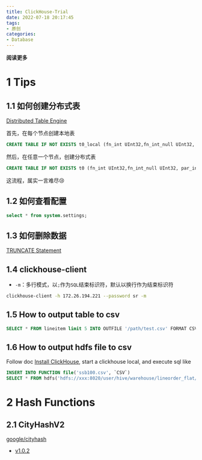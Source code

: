 ```yaml
---
title: ClickHouse-Trial
date: 2022-07-18 20:17:45
tags: 
- 原创
categories: 
- Database
---
```


**阅读更多**

<!--more-->

# 1 Tips

## 1.1 如何创建分布式表

[Distributed Table Engine](https://clickhouse.com/docs/en/engines/table-engines/special/distributed/#distributed-creating-a-table)

首先，在每个节点创建本地表

```sql
CREATE TABLE IF NOT EXISTS t0_local (fn_int UInt32,fn_int_null UInt32, par_int_low UInt32, par_int_high UInt32, par_str_low LowCardinality(String), par_str_high String) ENGINE = MergeTree() PRIMARY KEY (fn_int)
```

然后，在任意一个节点，创建分布式表

```sql
CREATE TABLE IF NOT EXISTS t0 (fn_int UInt32,fn_int_null UInt32, par_int_low UInt32, par_int_high UInt32, par_str_low LowCardinality(String), par_str_high String) ENGINE = Distributed('perftest_3shards_1replicas', 'analytic_1M', 't0_local', fn_int)
```

这流程，属实一言难尽😢

## 1.2 如何查看配置

```sql
select * from system.settings;
```

## 1.3 如何删除数据

[TRUNCATE Statement](https://clickhouse.com/docs/en/sql-reference/statements/truncate/)

## 1.4 clickhouse-client

* `-m`：多行模式，以`;`作为`SQL`结束标识符，默认以换行作为结束标识符

```sh
clickhouse-client -h 172.26.194.221 --password sr -m
```

## 1.5 How to output table to csv

```sql
SELECT * FROM lineitem limit 5 INTO OUTFILE '/path/test.csv' FORMAT CSV;
```

## 1.6 How to output hdfs file to csv

Follow doc [Install ClickHouse](https://clickhouse.com/docs/en/install), start a clickhouse local, and execute sql like

```sql
INSERT INTO FUNCTION file('ssb100.csv', `CSV`)
SELECT * FROM hdfs('hdfs://xxx:8020/user/hive/warehouse/lineorder_flat/*', 'Parquet');
```

# 2 Hash Functions

## 2.1 CityHashV2

[google/cityhash](https://github.com/google/cityhash)

* [v1.0.2](https://github.com/google/cityhash/commit/bc38ef45ddbbe640e48db7b8ef65e80ea7f71298)

